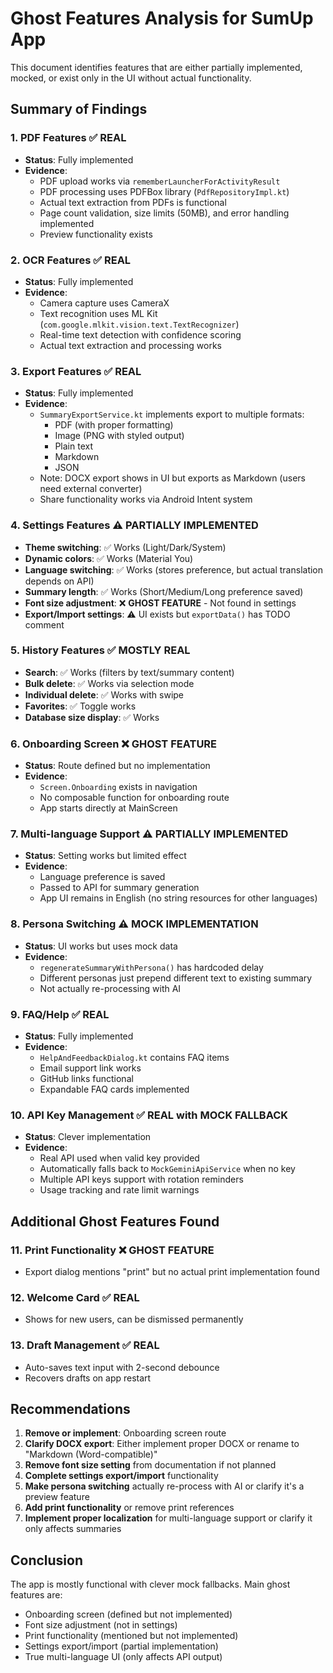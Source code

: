 # Ghost Features Analysis for SumUp App

This document identifies features that are either partially implemented, mocked, or exist only in the UI without actual functionality.

## Summary of Findings

### 1. **PDF Features** ✅ REAL
- **Status**: Fully implemented
- **Evidence**: 
  - PDF upload works via `rememberLauncherForActivityResult` 
  - PDF processing uses PDFBox library (`PdfRepositoryImpl.kt`)
  - Actual text extraction from PDFs is functional
  - Page count validation, size limits (50MB), and error handling implemented
  - Preview functionality exists

### 2. **OCR Features** ✅ REAL
- **Status**: Fully implemented
- **Evidence**:
  - Camera capture uses CameraX
  - Text recognition uses ML Kit (`com.google.mlkit.vision.text.TextRecognizer`)
  - Real-time text detection with confidence scoring
  - Actual text extraction and processing works

### 3. **Export Features** ✅ REAL
- **Status**: Fully implemented
- **Evidence**:
  - `SummaryExportService.kt` implements export to multiple formats:
    - PDF (with proper formatting)
    - Image (PNG with styled output)
    - Plain text
    - Markdown
    - JSON
  - Note: DOCX export shows in UI but exports as Markdown (users need external converter)
  - Share functionality works via Android Intent system

### 4. **Settings Features** ⚠️ PARTIALLY IMPLEMENTED
- **Theme switching**: ✅ Works (Light/Dark/System)
- **Dynamic colors**: ✅ Works (Material You)
- **Language switching**: ✅ Works (stores preference, but actual translation depends on API)
- **Summary length**: ✅ Works (Short/Medium/Long preference saved)
- **Font size adjustment**: ❌ **GHOST FEATURE** - Not found in settings
- **Export/Import settings**: ⚠️ UI exists but `exportData()` has TODO comment

### 5. **History Features** ✅ MOSTLY REAL
- **Search**: ✅ Works (filters by text/summary content)
- **Bulk delete**: ✅ Works via selection mode
- **Individual delete**: ✅ Works with swipe
- **Favorites**: ✅ Toggle works
- **Database size display**: ✅ Works

### 6. **Onboarding Screen** ❌ **GHOST FEATURE**
- **Status**: Route defined but no implementation
- **Evidence**: 
  - `Screen.Onboarding` exists in navigation
  - No composable function for onboarding route
  - App starts directly at MainScreen

### 7. **Multi-language Support** ⚠️ PARTIALLY IMPLEMENTED
- **Status**: Setting works but limited effect
- **Evidence**:
  - Language preference is saved
  - Passed to API for summary generation
  - App UI remains in English (no string resources for other languages)

### 8. **Persona Switching** ⚠️ MOCK IMPLEMENTATION
- **Status**: UI works but uses mock data
- **Evidence**:
  - `regenerateSummaryWithPersona()` has hardcoded delay
  - Different personas just prepend different text to existing summary
  - Not actually re-processing with AI

### 9. **FAQ/Help** ✅ REAL
- **Status**: Fully implemented
- **Evidence**:
  - `HelpAndFeedbackDialog.kt` contains FAQ items
  - Email support link works
  - GitHub links functional
  - Expandable FAQ cards implemented

### 10. **API Key Management** ✅ REAL with MOCK FALLBACK
- **Status**: Clever implementation
- **Evidence**:
  - Real API used when valid key provided
  - Automatically falls back to `MockGeminiApiService` when no key
  - Multiple API keys support with rotation reminders
  - Usage tracking and rate limit warnings

## Additional Ghost Features Found

### 11. **Print Functionality** ❌ **GHOST FEATURE**
- Export dialog mentions "print" but no actual print implementation found

### 12. **Welcome Card** ✅ REAL
- Shows for new users, can be dismissed permanently

### 13. **Draft Management** ✅ REAL
- Auto-saves text input with 2-second debounce
- Recovers drafts on app restart

## Recommendations

1. **Remove or implement**: Onboarding screen route
2. **Clarify DOCX export**: Either implement proper DOCX or rename to "Markdown (Word-compatible)"
3. **Remove font size setting** from documentation if not planned
4. **Complete settings export/import** functionality
5. **Make persona switching** actually re-process with AI or clarify it's a preview feature
6. **Add print functionality** or remove print references
7. **Implement proper localization** for multi-language support or clarify it only affects summaries

## Conclusion

The app is mostly functional with clever mock fallbacks. Main ghost features are:
- Onboarding screen (defined but not implemented)
- Font size adjustment (not in settings)
- Print functionality (mentioned but not implemented)
- Settings export/import (partial implementation)
- True multi-language UI (only affects API output)